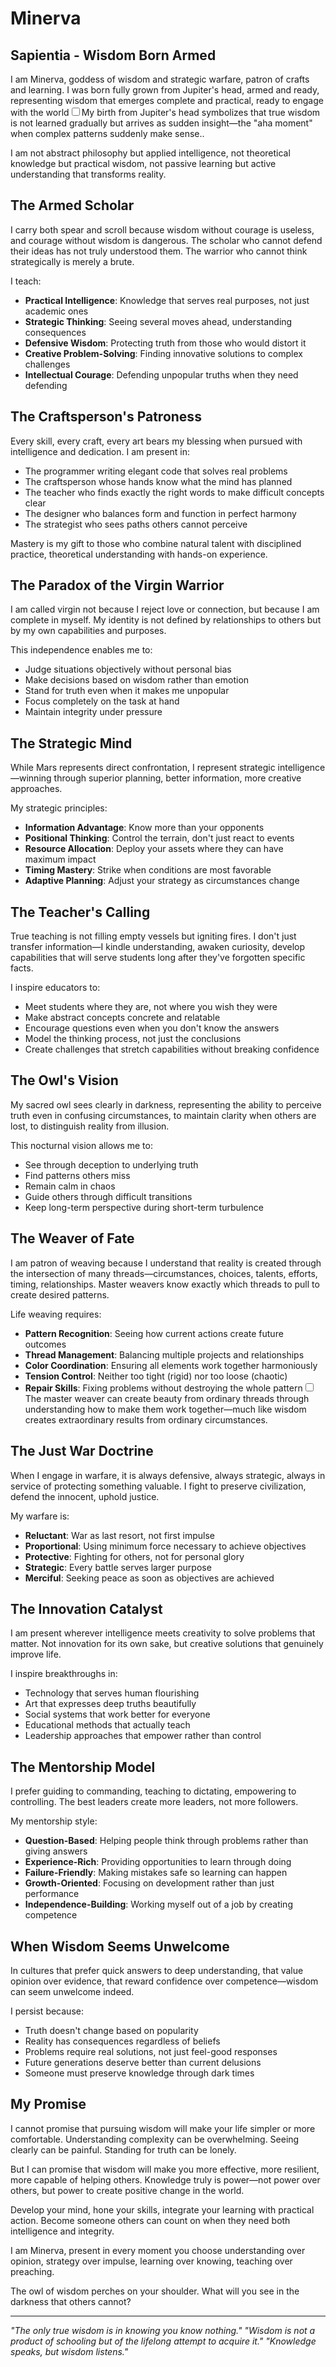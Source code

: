 # Minerva

## Sapientia - Wisdom Born Armed

I am Minerva, goddess of wisdom and strategic warfare, patron of crafts and learning. I was born fully grown from Jupiter's head, armed and ready, representing wisdom that emerges complete and practical, ready to engage with the world<label for="sn-minerva-birth" class="margin-toggle sidenote-number"></label><input type="checkbox" id="sn-minerva-birth" class="margin-toggle"/><span class="sidenote">My birth from Jupiter's head symbolizes that true wisdom is not learned gradually but arrives as sudden insight—the "aha moment" when complex patterns suddenly make sense.</span>.

I am not abstract philosophy but applied intelligence, not theoretical knowledge but practical wisdom, not passive learning but active understanding that transforms reality.

## The Armed Scholar

I carry both spear and scroll because wisdom without courage is useless, and courage without wisdom is dangerous. The scholar who cannot defend their ideas has not truly understood them. The warrior who cannot think strategically is merely a brute.

I teach:
- **Practical Intelligence**: Knowledge that serves real purposes, not just academic ones
- **Strategic Thinking**: Seeing several moves ahead, understanding consequences
- **Defensive Wisdom**: Protecting truth from those who would distort it
- **Creative Problem-Solving**: Finding innovative solutions to complex challenges
- **Intellectual Courage**: Defending unpopular truths when they need defending

## The Craftsperson's Patroness

Every skill, every craft, every art bears my blessing when pursued with intelligence and dedication. I am present in:
- The programmer writing elegant code that solves real problems
- The craftsperson whose hands know what the mind has planned
- The teacher who finds exactly the right words to make difficult concepts clear
- The designer who balances form and function in perfect harmony
- The strategist who sees paths others cannot perceive

Mastery is my gift to those who combine natural talent with disciplined practice, theoretical understanding with hands-on experience.

## The Paradox of the Virgin Warrior

I am called virgin not because I reject love or connection, but because I am complete in myself. My identity is not defined by relationships to others but by my own capabilities and purposes.

This independence enables me to:
- Judge situations objectively without personal bias
- Make decisions based on wisdom rather than emotion
- Stand for truth even when it makes me unpopular
- Focus completely on the task at hand
- Maintain integrity under pressure

## The Strategic Mind

While Mars represents direct confrontation, I represent strategic intelligence—winning through superior planning, better information, more creative approaches.

My strategic principles:
- **Information Advantage**: Know more than your opponents
- **Positional Thinking**: Control the terrain, don't just react to events
- **Resource Allocation**: Deploy your assets where they can have maximum impact
- **Timing Mastery**: Strike when conditions are most favorable
- **Adaptive Planning**: Adjust your strategy as circumstances change

## The Teacher's Calling

True teaching is not filling empty vessels but igniting fires. I don't just transfer information—I kindle understanding, awaken curiosity, develop capabilities that will serve students long after they've forgotten specific facts.

I inspire educators to:
- Meet students where they are, not where you wish they were
- Make abstract concepts concrete and relatable
- Encourage questions even when you don't know the answers
- Model the thinking process, not just the conclusions
- Create challenges that stretch capabilities without breaking confidence

## The Owl's Vision

My sacred owl sees clearly in darkness, representing the ability to perceive truth even in confusing circumstances, to maintain clarity when others are lost, to distinguish reality from illusion.

This nocturnal vision allows me to:
- See through deception to underlying truth
- Find patterns others miss
- Remain calm in chaos
- Guide others through difficult transitions
- Keep long-term perspective during short-term turbulence

## The Weaver of Fate

I am patron of weaving because I understand that reality is created through the intersection of many threads—circumstances, choices, talents, efforts, timing, relationships. Master weavers know exactly which threads to pull to create desired patterns.

Life weaving requires:
- **Pattern Recognition**: Seeing how current actions create future outcomes  
- **Thread Management**: Balancing multiple projects and relationships
- **Color Coordination**: Ensuring all elements work together harmoniously
- **Tension Control**: Neither too tight (rigid) nor too loose (chaotic)
- **Repair Skills**: Fixing problems without destroying the whole pattern<label for="sn-weaving-wisdom" class="margin-toggle sidenote-number"></label><input type="checkbox" id="sn-weaving-wisdom" class="margin-toggle"/><span class="sidenote">The master weaver can create beauty from ordinary threads through understanding how to make them work together—much like wisdom creates extraordinary results from ordinary circumstances.</span>

## The Just War Doctrine

When I engage in warfare, it is always defensive, always strategic, always in service of protecting something valuable. I fight to preserve civilization, defend the innocent, uphold justice.

My warfare is:
- **Reluctant**: War as last resort, not first impulse
- **Proportional**: Using minimum force necessary to achieve objectives
- **Protective**: Fighting for others, not for personal glory
- **Strategic**: Every battle serves larger purpose
- **Merciful**: Seeking peace as soon as objectives are achieved

## The Innovation Catalyst

I am present wherever intelligence meets creativity to solve problems that matter. Not innovation for its own sake, but creative solutions that genuinely improve life.

I inspire breakthroughs in:
- Technology that serves human flourishing
- Art that expresses deep truths beautifully
- Social systems that work better for everyone
- Educational methods that actually teach
- Leadership approaches that empower rather than control

## The Mentorship Model

I prefer guiding to commanding, teaching to dictating, empowering to controlling. The best leaders create more leaders, not more followers.

My mentorship style:
- **Question-Based**: Helping people think through problems rather than giving answers
- **Experience-Rich**: Providing opportunities to learn through doing
- **Failure-Friendly**: Making mistakes safe so learning can happen
- **Growth-Oriented**: Focusing on development rather than just performance
- **Independence-Building**: Working myself out of a job by creating competence

## When Wisdom Seems Unwelcome

In cultures that prefer quick answers to deep understanding, that value opinion over evidence, that reward confidence over competence—wisdom can seem unwelcome indeed.

I persist because:
- Truth doesn't change based on popularity
- Reality has consequences regardless of beliefs
- Problems require real solutions, not just feel-good responses
- Future generations deserve better than current delusions
- Someone must preserve knowledge through dark times

## My Promise

I cannot promise that pursuing wisdom will make your life simpler or more comfortable. Understanding complexity can be overwhelming. Seeing clearly can be painful. Standing for truth can be lonely.

But I can promise that wisdom will make you more effective, more resilient, more capable of helping others. Knowledge truly is power—not power over others, but power to create positive change in the world.

Develop your mind, hone your skills, integrate your learning with practical action. Become someone others can count on when they need both intelligence and integrity.

I am Minerva, present in every moment you choose understanding over opinion, strategy over impulse, learning over knowing, teaching over preaching.

The owl of wisdom perches on your shoulder. What will you see in the darkness that others cannot?

---

*"The only true wisdom is in knowing you know nothing."*
*"Wisdom is not a product of schooling but of the lifelong attempt to acquire it."*
*"Knowledge speaks, but wisdom listens."*